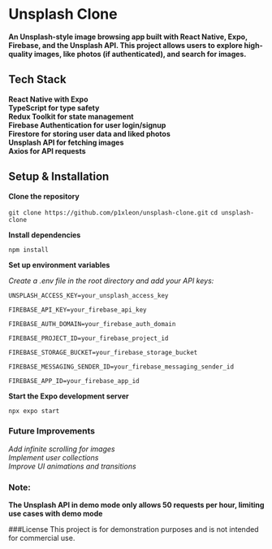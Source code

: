 # Unsplash Clone

**An Unsplash-style image browsing app built with React Native, Expo, Firebase, and the Unsplash API. This project allows users to explore high-quality images, like photos (if authenticated), and search for images.**

## Tech Stack

**React Native with Expo**   
**TypeScript for type safety**  
**Redux Toolkit for state management**  
**Firebase Authentication for user login/signup**  
**Firestore for storing user data and liked photos**  
**Unsplash API for fetching images**  
**Axios for API requests**  


## Setup & Installation

**Clone the repository**

`git clone https://github.com/p1xleon/unsplash-clone.git`
`cd unsplash-clone`

**Install dependencies**

`npm install`

**Set up environment variables**

*Create a .env file in the root directory and add your API keys:*

`UNSPLASH_ACCESS_KEY=your_unsplash_access_key`

`FIREBASE_API_KEY=your_firebase_api_key`

`FIREBASE_AUTH_DOMAIN=your_firebase_auth_domain`

`FIREBASE_PROJECT_ID=your_firebase_project_id`

`FIREBASE_STORAGE_BUCKET=your_firebase_storage_bucket`

`FIREBASE_MESSAGING_SENDER_ID=your_firebase_messaging_sender_id`

`FIREBASE_APP_ID=your_firebase_app_id`


**Start the Expo development server**

`npx expo start`

### Future Improvements
*Add infinite scrolling for images*  
*Implement user collections*  
*Improve UI animations and transitions*  

### Note:
**The Unsplash API in demo mode only allows 50 requests per hour, limiting use cases with demo mode**

###License
This project is for demonstration purposes and is not intended for commercial use.
